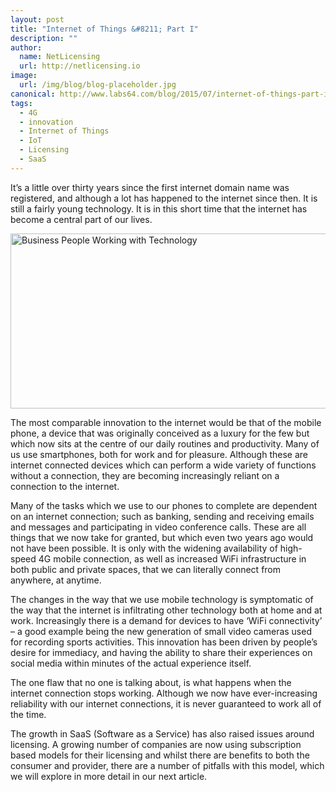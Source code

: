 ```yaml
---
layout: post
title: "Internet of Things &#8211; Part I"
description: ""
author:
  name: NetLicensing
  url: http://netlicensing.io
image:
  url: /img/blog/blog-placeholder.jpg
canonical: http://www.labs64.com/blog/2015/07/internet-of-things-part-i/
tags:
  - 4G
  - innovation
  - Internet of Things
  - IoT
  - Licensing
  - SaaS
---
```

It’s a little over thirty years since the first internet domain name was registered, and although a lot has happened to the internet since then. It is still a fairly young technology. It is in this short time that the internet has become a central part of our lives.

<img class="aligncenter size-large wp-image-5403" src="http://www.labs64.com/content/uploads/2014/08/Fotolia_68929807_S-1024x429.jpg" alt="Business People Working with Technology" width="669" height="280" srcset="http://www.labs64.com/content/uploads/2014/08/Fotolia_68929807_S-300x125.jpg 300w, http://www.labs64.com/content/uploads/2014/08/Fotolia_68929807_S-1024x429.jpg 1024w, http://www.labs64.com/content/uploads/2014/08/Fotolia_68929807_S.jpg 1070w" sizes="(max-width: 669px) 100vw, 669px" />

The most comparable innovation to the internet would be that of the mobile phone, a device that was originally conceived as a luxury for the few but which now sits at the centre of our daily routines and productivity. Many of us use smartphones, both for work and for pleasure. Although these are internet connected devices which can perform a wide variety of functions without a connection, they are becoming increasingly reliant on a connection to the internet.

Many of the tasks which we use to our phones to complete are dependent on an internet connection; such as banking, sending and receiving emails and messages and participating in video conference calls. These are all things that we now take for granted, but which even two years ago would not have been possible. It is only with the widening availability of high-speed 4G mobile connection, as well as increased WiFi infrastructure in both public and private spaces, that we can literally connect from anywhere, at anytime.

The changes in the way that we use mobile technology is symptomatic of the way that the internet is infiltrating other technology both at home and at work. Increasingly there is a demand for devices to have ‘WiFi connectivity’ &#8211; a good example being the new generation of small video cameras used for recording sports activities. This innovation has been driven by people’s desire for immediacy, and having the ability to share their experiences on social media within minutes of the actual experience itself.

The one flaw that no one is talking about, is what happens when the internet connection stops working. Although we now have ever-increasing reliability with our internet connections, it is never guaranteed to work all of the time.

The growth in SaaS (Software as a Service) has also raised issues around licensing. A growing number of companies are now using subscription based models for their licensing and whilst there are benefits to both the consumer and provider, there are a number of pitfalls with this model, which we will explore in more detail in our next article.
